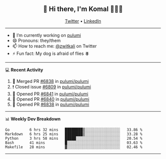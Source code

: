 <h2 align="center"> 👋 Hi there, I'm Komal 🧑🏾‍💻 </h2>
<p align="center">
    <a href="https://twitter.com/zwitkali">Twitter</a> •
    <a href="https://www.linkedin.com/in/komal-ali/">LinkedIn</a>
</p>

--------

- 🔭 I’m currently working on [pulumi](https://github.com/pulumi/pulumi)
- 😄 Pronouns: they/them
- 📫 How to reach me: [@zwitkali](https://twitter.com/zwitkali) on Twitter
- ⚡ Fun fact: My dog is afraid of flies 🪰

--------
💻 **Recent Activity**

<!--START_SECTION:activity-->
1. 🎉 Merged PR [#6838](https://github.com/pulumi/pulumi/pull/6838) in [pulumi/pulumi](https://github.com/pulumi/pulumi)
2. ❗️ Closed issue [#6809](https://github.com/pulumi/pulumi/issues/6809) in [pulumi/pulumi](https://github.com/pulumi/pulumi)
3. 💪 Opened PR [#6841](https://github.com/pulumi/pulumi/pull/6841) in [pulumi/pulumi](https://github.com/pulumi/pulumi)
4. 💪 Opened PR [#6840](https://github.com/pulumi/pulumi/pull/6840) in [pulumi/pulumi](https://github.com/pulumi/pulumi)
5. 💪 Opened PR [#6838](https://github.com/pulumi/pulumi/pull/6838) in [pulumi/pulumi](https://github.com/pulumi/pulumi)
<!--END_SECTION:activity-->

--------

📊 **Weekly Dev Breakdown**
<!--START_SECTION:waka-->
```text
Go         6 hrs 32 mins   ████████▒░░░░░░░░░░░░░░░░   33.86 % 
Markdown   6 hrs 25 mins   ████████▒░░░░░░░░░░░░░░░░   33.28 % 
Python     3 hrs 58 mins   █████░░░░░░░░░░░░░░░░░░░░   20.54 % 
Bash       41 mins         █░░░░░░░░░░░░░░░░░░░░░░░░   03.63 % 
Makefile   28 mins         ▓░░░░░░░░░░░░░░░░░░░░░░░░   02.46 % 
```
<!--END_SECTION:waka-->

--------